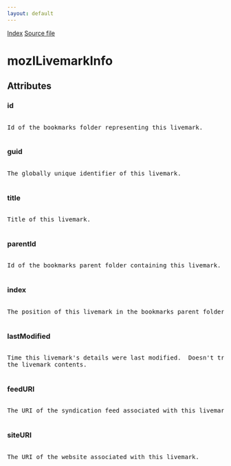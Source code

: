 ```yaml
---
layout: default
---
```

<div id='links'><a href="../index.html">Index</a>
<a href="http://dxr.mozilla.org/mozilla-central/source/toolkit/components/places/mozIAsyncLivemarks.idl">Source file</a>
</div>

# mozILivemarkInfo #

## Attributes ##

### id ###
<pre>  
Id of the bookmarks folder representing this livemark.  
  
</pre>
### guid ###
<pre>  
The globally unique identifier of this livemark.  
  
</pre>
### title ###
<pre>  
Title of this livemark.  
  
</pre>
### parentId ###
<pre>  
Id of the bookmarks parent folder containing this livemark.  
  
</pre>
### index ###
<pre>  
The position of this livemark in the bookmarks parent folder.  
  
</pre>
### lastModified ###
<pre>  
Time this livemark's details were last modified.  Doesn't track changes to  
the livemark contents.  
  
</pre>
### feedURI ###
<pre>  
The URI of the syndication feed associated with this livemark.  
  
</pre>
### siteURI ###
<pre>  
The URI of the website associated with this livemark.  
  
</pre>